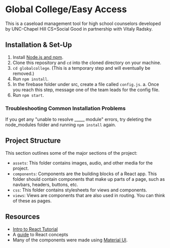 # Global College/Easy Access
This is a caseload management tool for high school counselors developed by UNC-Chapel Hill CS+Social Good in partnership with Vitaly Radsky.

## Installation & Set-Up
1. Install [Node.js and npm](https://www.npmjs.com/get-npm).
2. Clone this repository and `cd` into the cloned directory on your machine.
3. `cd globalcollege`. (This is a temporary step and will eventually be removed.)
4. Run `npm install`.
5. In the firebase folder under src, create a file called `config.js`.
  a. Once you reach this step, message one of the team leads for the config file.
6. Run `npm start`.

### Troubleshooting Common Installation Problems
If you get any "unable to resolve _____ module" errors, try deleting the node_modules folder and running `npm install` again.

## Project Structure
This section outlines some of the major sections of the project:
* `assets`: This folder contains images, audio, and other media for the project.
* `components`: Components are the building blocks of a React app. This folder should contain components that make up parts of a page, such as navbars, headers, buttons, etc.
* `css`: This folder contains stylesheets for views and components.
* `views`: Views are components that are also used in routing. You can think of these as pages.

## Resources
* [Intro to React Tutorial](https://reactjs.org/tutorial/tutorial.html)
* A [guide](https://reactjs.org/docs/hello-world.html) to React concepts
* Many of the components were made using [Material UI](https://material-ui.com/).